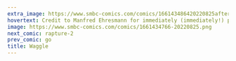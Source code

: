 ```yaml
---
extra_image: https://www.smbc-comics.com/comics/166143486420220825after.png
hovertext: Credit to Manfred Ehresmann for immediately (immediately!) pointing out the conundrum expressed in the votey panel.
image: https://www.smbc-comics.com/comics/1661434766-20220825.png
next_comic: rapture-2
prev_comic: go
title: Waggle
---
```


